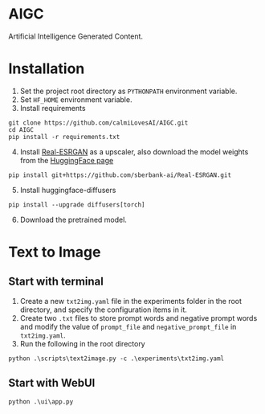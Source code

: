 # AIGC
Artificial Intelligence Generated Content.


# Installation
1. Set the project root directory as `PYTHONPATH` environment variable.
2. Set `HF_HOME` environment variable.
3. Install requirements
```commandline
git clone https://github.com/calmiLovesAI/AIGC.git
cd AIGC
pip install -r requirements.txt
```
4. Install [Real-ESRGAN](https://github.com/ai-forever/Real-ESRGAN) as a upscaler, also download the model weights from the [HuggingFace page](https://huggingface.co/ai-forever/Real-ESRGAN)
```commandline
pip install git+https://github.com/sberbank-ai/Real-ESRGAN.git
```
5. Install huggingface-diffusers
```commandline
pip install --upgrade diffusers[torch]
```
6. Download the pretrained model.

# Text to Image
## Start with terminal
1. Create a new `txt2img.yaml` file in the experiments folder in the root directory, and specify the configuration items in it. 
2. Create two `.txt` files to store prompt words and negative prompt words and modify the value of `prompt_file` and `negative_prompt_file` in `txt2img.yaml`.
3. Run the following in the root directory
```commandline
python .\scripts\text2image.py -c .\experiments\txt2img.yaml
```

## Start with WebUI
```commandline
python .\ui\app.py
```